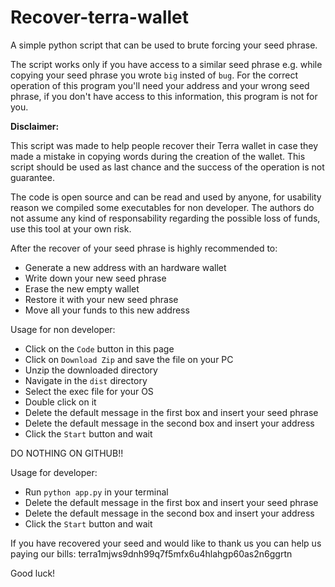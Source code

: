 # Recover-terra-wallet

A simple python script that can be used to brute forcing your seed phrase.

The script works only if you have access to a similar seed phrase e.g. while copying your seed phrase you wrote `big` insted of `bug`.
For the correct operation of this program you'll need your address and your wrong seed phrase, if you don't have access to this information, this program is not for you.

**Disclaimer:**

This script was made to help people recover their Terra wallet in case they made a mistake in copying words during the creation of the wallet.
This script should be used as last chance and the success of the operation is not guarantee.

The code is open source and can be read and used by anyone, for usability reason we compiled some executables for non developer.
The authors do not assume any kind of responsability regarding the possible loss of funds, use this tool at your own risk.

After the recover of your seed phrase is highly recommended to:

* Generate a new address with an hardware wallet 
* Write down your new seed phrase
* Erase the new empty wallet
* Restore it with your new seed phrase
* Move all your funds to this new address

Usage for non developer:

* Click on the `Code` button in this page
* Click on `Download Zip` and save the file on your PC
* Unzip the downloaded directory
* Navigate in the `dist` directory
* Select the exec file for your OS
* Double click on it
* Delete the default message in the first box and insert your seed phrase
* Delete the default message in the second box and insert your address
* Click the `Start` button and wait

DO NOTHING ON GITHUB!!

Usage for developer:

* Run `python app.py` in your terminal
* Delete the default message in the first box and insert your seed phrase
* Delete the default message in the second box and insert your address
* Click the `Start` button and wait

If you have recovered your seed and would like to thank us you can help us paying our bills:
terra1mjws9dnh99q7f5mfx6u4hlahgp60as2n6ggrtn

Good luck!

